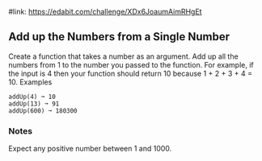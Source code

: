 #link: https://edabit.com/challenge/XDx6JoaumAimRHgEt

## Add up the Numbers from a Single Number

Create a function that takes a number as an argument. Add up all the numbers from 1 to the number you passed to the function. For example, if the input is 4 then your function should return 10 because 1 + 2 + 3 + 4 = 10.
Examples

```
addUp(4) ➞ 10
addUp(13) ➞ 91
addUp(600) ➞ 180300
```

### Notes

Expect any positive number between 1 and 1000.